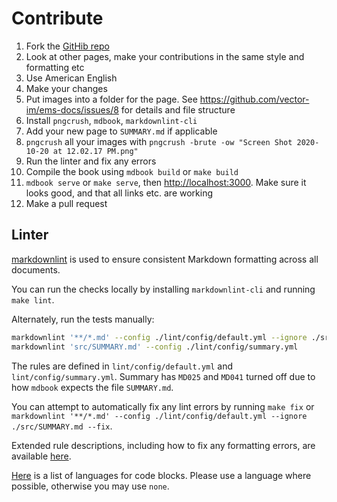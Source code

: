 # Contribute

1. Fork the [GitHib repo](https://github.com/vector-im/ems-docs)
1. Look at other pages, make your contributions in the same style and formatting etc
1. Use American English
1. Make your changes
1. Put images into a folder for the page. See <https://github.com/vector-im/ems-docs/issues/8> for details and file structure
1. Install `pngcrush`, `mdbook`, `markdownlint-cli`
1. Add your new page to `SUMMARY.md` if applicable
1. `pngcrush` all your images with `pngcrush -brute -ow "Screen Shot 2020-10-20 at 12.02.17 PM.png"`
1. Run the linter and fix any errors
1. Compile the book using `mdbook build` or `make build`
1. `mdbook serve` or `make serve`, then <http://localhost:3000>. Make sure it looks good, and that all links etc. are working
1. Make a pull request

## Linter

[markdownlint](https://github.com/igorshubovych/markdownlint-cli) is used to ensure consistent Markdown formatting across all documents.

You can run the checks locally by installing `markdownlint-cli` and running `make lint`.

Alternately, run the tests manually:

```bash
markdownlint '**/*.md' --config ./lint/config/default.yml --ignore ./src/SUMMARY.md
markdownlint 'src/SUMMARY.md' --config ./lint/config/summary.yml
```

The rules are defined in `lint/config/default.yml` and `lint/config/summary.yml`. Summary has `MD025` and `MD041` turned off due to how `mdbook` expects the file `SUMMARY.md`.

You can attempt to automatically fix any lint errors by running `make fix` or `markdownlint '**/*.md' --config ./lint/config/default.yml --ignore ./src/SUMMARY.md --fix`.

Extended rule descriptions, including how to fix any formatting errors, are available [here](https://github.com/DavidAnson/markdownlint/blob/main/doc/Rules.md).

[Here](https://meta.stackexchange.com/questions/184108/what-is-syntax-highlighting-and-how-does-it-work) is a list of languages for code blocks. Please use a language where possible, otherwise you may use `none`.

